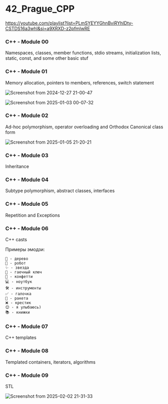 # 42_Prague_CPP


https://youtube.com/playlist?list=PLmSYEYYGhnBviRYhIDty-CSTDS16a3whl&si=a9XRXD-z2pfmIwRE


### C++ - Module 00

Namespaces, classes, member functions, stdio streams, initialization lists, static, const, and some other basic stuf


### C++ - Module 01

Memory allocation, pointers to members, references, switch statement


![Screenshot from 2024-12-27 21-00-47](https://github.com/user-attachments/assets/c685a550-5955-4b68-985d-322a91584afa)


![Screenshot from 2025-01-03 00-07-32](https://github.com/user-attachments/assets/1302d0ab-b29d-477c-af81-baeeed193fbd)


### C++ - Module 02

Ad-hoc polymorphism, operator overloading and Orthodox Canonical class form


![Screenshot from 2025-01-05 21-20-21](https://github.com/user-attachments/assets/dd989ee8-e368-4312-b007-92bf14eecefb)


### C++ - Module 03

Inheritance

### C++ - Module 04

Subtype polymorphism, abstract classes, interfaces

### C++ - Module 05

Repetition and Exceptions

### C++ - Module 06

C++ casts

Примеры эмодзи:

    🌳 - дерево
    🤖 - робот
    ✨ - звезда
    🔧 - гаечный ключ
    🎉 - конфетти
    💻 - ноутбук
    🛠️ - инструменты
    ✅ - галочка
    🚀 - ракета
    ❌ - крестик
    😊 - я улыбаюсь)
    📚 - книжки

### C++ - Module 07

C++ templates

### C++ - Module 08

Templated containers, iterators, algorithms

### C++ - Module 09

STL


![Screenshot from 2025-02-02 21-31-33](https://github.com/user-attachments/assets/5c3b2aea-800c-4f2d-89e0-0d802f769e0e)

